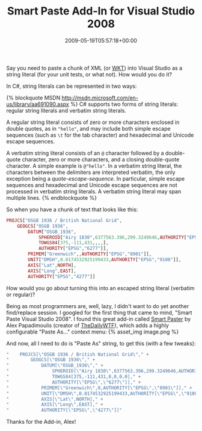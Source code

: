 ﻿---
title: Smart Paste Add-In for Visual Studio 2008
date: 2009-05-19T05:57:18+00:00
---
Say you need to paste a chunk of XML (or [WKT](http://en.wikipedia.org/wiki/Well-known_text)) into Visual Studio as a string literal (for your unit tests, or what not). How would you do it?

In C#, string literals can be represented in two ways:

<!-- more -->

{% blockquote MSDN http://msdn.microsoft.com/en-us/library/aa691090.aspx %}
C# supports two forms of string literals: regular string literals and verbatim string literals.

A regular string literal consists of zero or more characters enclosed in double quotes, as in `"hello"`, and may include both simple escape sequences (such as `\t` for the tab character) and hexadecimal and Unicode escape sequences.
 
A verbatim string literal consists of an `@` character followed by a double-quote character, zero or more characters, and a closing double-quote character. A simple example is `@"hello"`. In a verbatim string literal, the characters between the delimiters are interpreted verbatim, the only exception being a _quote-escape-sequence_. In particular, simple escape sequences and hexadecimal and Unicode escape sequences are not processed in verbatim string literals. A verbatim string literal may span multiple lines.
{% endblockquote %}

So when you have a chunk of text that looks like this: 

```php
PROJCS["OSGB 1936 / British National Grid",
    GEOGCS["OSGB 1936",
        DATUM["OSGB_1936",
            SPHEROID["Airy 1830",6377563.396,299.3249646,AUTHORITY["EPSG","7001"]],
            TOWGS84[375,-111,431,,,,],
            AUTHORITY["EPSG","6277"]],
        PRIMEM["Greenwich",,AUTHORITY["EPSG","8901"]],
        UNIT["DMSH",0.0174532925199433,AUTHORITY["EPSG","9108"]],
        AXIS["Lat",NORTH],
        AXIS["Long",EAST],
        AUTHORITY["EPSG","4277"]]
```

How would you go about turning this into an escaped string literal (verbatim or regular)?

Being as most programmers are, well, lazy, I didn't want to do yet another find/replace session. I googled for the first thing that came to mind, "Smart Paste Visual Studio 2008". I found this great add-in called [Smart Paster](http://weblogs.asp.net/alex_papadimoulis/archive/2004/05/25/141400.aspx) by Alex Papadimoulis (creator of [TheDailyWTF](http://thedailywtf.com)), which adds a highly configurable "Paste As..." context menu:
{% asset_img image.png %}

And now, all I need to do is "Paste As" string, to get this (with a few tweaks):

```csharp
"    PROJCS[\"OSGB 1936 / British National Grid\"," +
"        GEOGCS[\"OSGB 1936\"," +
"            DATUM[\"OSGB_1936\"," +
"                SPHEROID[\"Airy 1830\",6377563.396,299.3249646,AUTHORITY[\"EPSG\",\"7001\"]]," +
"                TOWGS84[375,-111,431,0,0,0,0]," +
"                AUTHORITY[\"EPSG\",\"6277\"]]," +
"            PRIMEM[\"Greenwich\",0,AUTHORITY[\"EPSG\",\"8901\"]]," +
"            UNIT[\"DMSH\",0.0174532925199433,AUTHORITY[\"EPSG\",\"9108\"]]," +
"            AXIS[\"Lat\",NORTH]," +
"            AXIS[\"Long\",EAST]," +
"            AUTHORITY[\"EPSG\",\"4277\"]]"
```

Thanks for the Add-in, Alex!